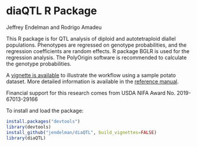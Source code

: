 diaQTL R Package
================
Jeffrey Endelman and Rodrigo Amadeu

This R package is for QTL analysis of diploid and autotetraploid diallel
populations. Phenotypes are regressed on genotype probabilities, and the
regression coefficients are random effects. R package BGLR is used for
the regression analysis. The PolyOrigin software is recommended to
calculate the genotype probabilities.

A [vignette is available](https://jendelman.github.io/diaQTL/diaQTL_vignette.html) to
illustrate the workflow using a sample potato dataset. More detailed
information is available in the [reference manual](https://jendelman.github.io/diaQTL/diaQTL_manual.pdf).

Financial support for this research comes from USDA NIFA Award
No. 2019-67013-29166

To install and load the package:

``` r
install.packages("devtools")
library(devtools)
install_github("jendelman/diaQTL", build_vignettes=FALSE)
library(diaQTL)
```
